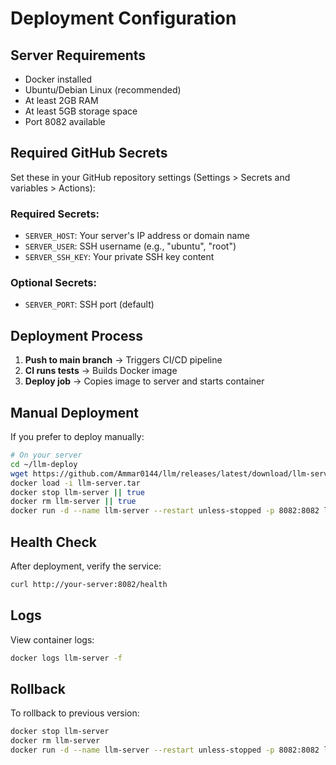 # Deployment Configuration

## Server Requirements

- Docker installed
- Ubuntu/Debian Linux (recommended)
- At least 2GB RAM
- At least 5GB storage space
- Port 8082 available

## Required GitHub Secrets

Set these in your GitHub repository settings (Settings > Secrets and variables > Actions):

### Required Secrets:
- `SERVER_HOST`: Your server's IP address or domain name
- `SERVER_USER`: SSH username (e.g., "ubuntu", "root")
- `SERVER_SSH_KEY`: Your private SSH key content

### Optional Secrets:
- `SERVER_PORT`: SSH port (default)

## Deployment Process

1. **Push to main branch** → Triggers CI/CD pipeline
2. **CI runs tests** → Builds Docker image
3. **Deploy job** → Copies image to server and starts container

## Manual Deployment

If you prefer to deploy manually:

```bash
# On your server
cd ~/llm-deploy
wget https://github.com/Ammar0144/llm/releases/latest/download/llm-server.tar
docker load -i llm-server.tar
docker stop llm-server || true
docker rm llm-server || true
docker run -d --name llm-server --restart unless-stopped -p 8082:8082 llm-server:latest
```

## Health Check

After deployment, verify the service:

```bash
curl http://your-server:8082/health
```

## Logs

View container logs:

```bash
docker logs llm-server -f
```

## Rollback

To rollback to previous version:

```bash
docker stop llm-server
docker rm llm-server
docker run -d --name llm-server --restart unless-stopped -p 8082:8082 llm-server:old
```
